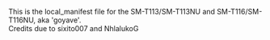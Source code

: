 This is the local_manifest file for the SM-T113/SM-T113NU and SM-T116/SM-T116NU, aka 'goyave'.
</br>
Credits due to sixito007 and NhlalukoG
